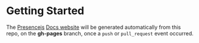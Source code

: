 # Getting Started

The [Presencejs](https://github.com/yomorun/presencejs) [Docs website](https://presence.js.org) will be generated automatically from this repo, on the **gh-pages** branch, once a `push` or `pull_request` event occurred.
